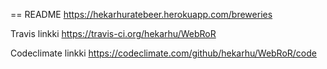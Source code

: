 == README
https://hekarhuratebeer.herokuapp.com/breweries

Travis linkki
https://travis-ci.org/hekarhu/WebRoR
 
Codeclimate linkki
https://codeclimate.com/github/hekarhu/WebRoR/code

